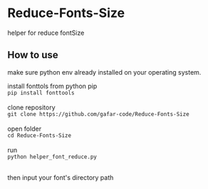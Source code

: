 # Reduce-Fonts-Size
helper for reduce fontSize

## How to use
make sure python env already installed on your operating system.

install fonttols from python pip <br>
```pip install fonttools```<br><br>
clone repository <br>
```git clone https://github.com/gafar-code/Reduce-Fonts-Size```<br><br>
open folder <br>
```cd Reduce-Fonts-Size```<br><br>
run <br>
```python helper_font_reduce.py```<br><br>

then input your font's directory path
